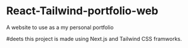 # React-Tailwind-portfolio-web
A website to use as a my personal portfolio 

#deets
this project is made using Next.js and Tailwind CSS framworks.
